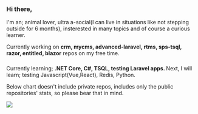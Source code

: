 ### Hi there, 
I'm an; 
animal lover, 
ultra a-social(I can live in situations like not stepping outside for 6 months), 
insterested in many topics and of course a curious learner.
<!--
**kubila/kubila** is a ✨ _special_ ✨ repository because its `README.md` (this file) appears on your GitHub profile.

Here are some ideas to get you started:

- 🔭 I’m currently working on ...
- 🌱 I’m currently learning ...
- 👯 I’m looking to collaborate on ...
- 🤔 I’m looking for help with ...
- 💬 Ask me about ...
- 📫 How to reach me: ...
- 😄 Pronouns: ...
- ⚡ Fun fact: ...
-->
Currently working on <b>crm, mycms, advanced-laravel, rtms, sps-tsql, razor, entitled, blazor</b> repos on my free time.
###
Currently learning;
<b>
  .NET Core, C#, TSQL, testing Laravel apps.
  </b>
  Next, I will learn; testing Javascript(Vue,React), Redis, Python.
  
  Below chart doesn't include private repos, includes only the public repositories' stats, so please bear that in mind.
  
  <a href="https://github.com/kubila">
  <img align="center" src="https://github-readme-stats.vercel.app/api/top-langs/?username=kubila&count_private=true&layout=compact&show_icons=true&theme=vue" />
</a>
<!--
<a href="https://github.com/kubila">
  <img align="center" src="https://github-readme-stats.vercel.app/api?username=kubila&count_private=true" /> 
</a>-->
